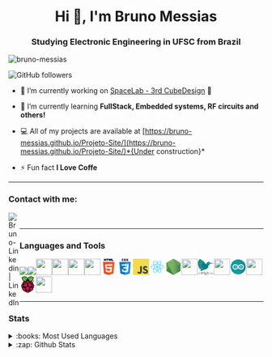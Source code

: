 <h1 align="center">Hi 👋, I'm Bruno Messias</h1>
<h3 align="center">Studying Electronic Engineering in UFSC from Brazil</h3>


<p><img src="https://komarev.com/ghpvc/?username=bruno-messias&" alt="bruno-messias" /></p>
<p align="left"><img alt="GitHub followers" src="https://img.shields.io/github/followers/Bruno-Messias?label=Followers&style=social"></p>

- 🔭 I’m currently working on  [SpaceLab - 3rd CubeDesign](https://spacelab.ufsc.br/en/home/) :rocket:

- 🌱 I’m currently learning **FullStack, Embedded systems, RF circuits and others!**

- 💻 All of my projects are available at [https://bruno-messias.github.io/Projeto-Site/](https://bruno-messias.github.io/Projeto-Site/)*{Under construction}*

- ⚡ Fun fact **I Love Coffe**

---

### Contact with me:

[<img align="left" alt="Bruno-Linkedin | LinkedIn" width="22px" src="https://cdn.jsdelivr.net/npm/simple-icons@v3/icons/linkedin.svg" />][linkedin]

<br>

---

### Languages and Tools

<img weight="32" width="32" src="https://img.icons8.com/color/48/000000/c-programming.png"/><img eight="32" width="32" src="https://img.icons8.com/color/48/000000/c-plus-plus-logo.png"/><img height="32" width="32" src="https://www.vectorlogo.zone/logos/jupyter/jupyter-icon.svg" /><img height="32" width="32" src="https://img.icons8.com/color/48/000000/python.png"/><img height="32" width="32" src="https://img.icons8.com/fluent/48/000000/visual-studio-code-2019.png"/><img height="32" width="32" src="https://www.vectorlogo.zone/logos/tensorflow/tensorflow-icon.svg"/><img height="32" width="32" src="https://raw.githubusercontent.com/github/explore/80688e429a7d4ef2fca1e82350fe8e3517d3494d/topics/html/html.png"/><img height="32" width="32" src="https://raw.githubusercontent.com/github/explore/80688e429a7d4ef2fca1e82350fe8e3517d3494d/topics/css/css.png"/><img height="32" width="32" src="https://raw.githubusercontent.com/github/explore/80688e429a7d4ef2fca1e82350fe8e3517d3494d/topics/javascript/javascript.png"/><img height="32" width="32" src="https://raw.githubusercontent.com/github/explore/80688e429a7d4ef2fca1e82350fe8e3517d3494d/topics/react/react.png"/><img height="32" width="32" src="https://raw.githubusercontent.com/github/explore/80688e429a7d4ef2fca1e82350fe8e3517d3494d/topics/nodejs/nodejs.png"/><img height="32" width="32" src="https://img.icons8.com/color/48/000000/git.png"/><img height="32" width="32" src="https://raw.githubusercontent.com/github/explore/80688e429a7d4ef2fca1e82350fe8e3517d3494d/topics/latex/latex.png"/><img height="32" width="32" src="https://img.icons8.com/color/48/000000/linux.png"/><img height="32" width="32" src="https://raw.githubusercontent.com/github/explore/80688e429a7d4ef2fca1e82350fe8e3517d3494d/topics/arduino/arduino.png"/><img height="32" width="32" src="https://cdn.icon-icons.com/icons2/2148/PNG/512/vhdl_icon_131901.png"/><img height="32" width="32" src="https://raw.githubusercontent.com/github/explore/80688e429a7d4ef2fca1e82350fe8e3517d3494d/topics/raspberry-pi/raspberry-pi.png"/><img height="32" width="32" src="https://upload.wikimedia.org/wikipedia/commons/6/6a/Gnu-octave-logo.svg"/>

---
### Stats
<details>
  <summary>:books: Most Used Languages</summary>
    <img align="left" src="https://github-readme-stats.bruno-messias.vercel.app/api/top-langs/?username=bruno-messias&layout=compact&hide=html" alt="bruno-messias" />
</details>
<details>
  <summary>:zap: Github Stats</summary>
    <img align="center" src="https://github-readme-stats.bruno-messias.vercel.app/api?username=bruno-messias&show_icons=true" alt="bruno-messias" />
</details>


[linkedin]: https://www.linkedin.com/in/bruno-messias-4a73a890/
